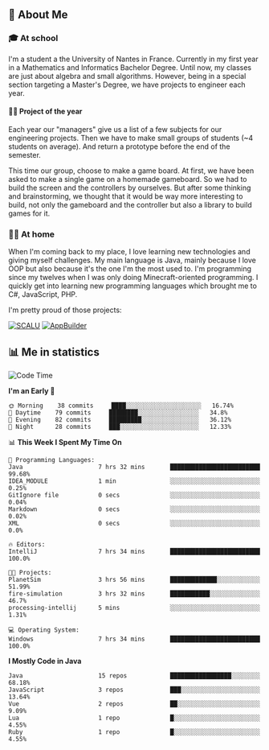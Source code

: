 ## 👀 About Me

### 🎓 At school

I'm a student a the University of Nantes in France. Currently in my first year in a Mathematics and Informatics Bachelor Degree. Until now, my classes are just about algebra and small algorithms. However, being in a special section targeting a Master's Degree, we have projects to engineer each year. 

#### 🔧🔬 Project of the year

Each year our "managers" give us a list of a few subjects for our engineering projects. Then we have to make small groups of students (~4 students on average). And return a prototype before the end of the semester.

This time our group, choose to make a game board. At first, we have been asked to make a single game on a homemade gameboard. So we had to build the screen and the controllers by ourselves. 
But after some thinking and brainstorming, we thought that it would be way more interesting to build, not only the gameboard and the controller but also a library to build games for it.

### 👨‍💻 At home

When I'm coming back to my place, I love learning new technologies and giving myself challenges. My main language is Java, mainly because I love OOP but also because it's the one I'm the most used to. I'm programming since my twelves when I was only doing Minecraft-oriented programming.  I quickly get into learning new programming languages which brought me to C#, JavaScript, PHP. 

I'm pretty proud of those projects:

[![SCALU](https://github-readme-stats.vercel.app/api/pin?username=renardfute&repo=SCALU)](https://github.com/renardfute/scalu)
[![AppBuilder](https://github-readme-stats.vercel.app/api/pin?username=pulsedev2&repo=AppBuilder)](https://github.com/pulsedev2/AppBuilder)

## 📊 Me in statistics
<!--START_SECTION:waka-->
![Code Time](http://img.shields.io/badge/Code%20Time-136%20hrs%209%20mins-blue)

**I'm an Early 🐤** 

```text
🌞 Morning    38 commits     ████░░░░░░░░░░░░░░░░░░░░░   16.74% 
🌆 Daytime    79 commits     ████████░░░░░░░░░░░░░░░░░   34.8% 
🌃 Evening    82 commits     █████████░░░░░░░░░░░░░░░░   36.12% 
🌙 Night      28 commits     ███░░░░░░░░░░░░░░░░░░░░░░   12.33%

```


📊 **This Week I Spent My Time On** 

```text
💬 Programming Languages: 
Java                     7 hrs 32 mins       █████████████████████████   99.68% 
IDEA_MODULE              1 min               ░░░░░░░░░░░░░░░░░░░░░░░░░   0.25% 
GitIgnore file           0 secs              ░░░░░░░░░░░░░░░░░░░░░░░░░   0.04% 
Markdown                 0 secs              ░░░░░░░░░░░░░░░░░░░░░░░░░   0.02% 
XML                      0 secs              ░░░░░░░░░░░░░░░░░░░░░░░░░   0.0%

🔥 Editors: 
IntelliJ                 7 hrs 34 mins       █████████████████████████   100.0%

🐱‍💻 Projects: 
PlanetSim                3 hrs 56 mins       █████████████░░░░░░░░░░░░   51.99% 
fire-simulation          3 hrs 32 mins       ███████████░░░░░░░░░░░░░░   46.7% 
processing-intellij      5 mins              ░░░░░░░░░░░░░░░░░░░░░░░░░   1.31%

💻 Operating System: 
Windows                  7 hrs 34 mins       █████████████████████████   100.0%

```

**I Mostly Code in Java** 

```text
Java                     15 repos            █████████████████░░░░░░░░   68.18% 
JavaScript               3 repos             ███░░░░░░░░░░░░░░░░░░░░░░   13.64% 
Vue                      2 repos             ██░░░░░░░░░░░░░░░░░░░░░░░   9.09% 
Lua                      1 repo              █░░░░░░░░░░░░░░░░░░░░░░░░   4.55% 
Ruby                     1 repo              █░░░░░░░░░░░░░░░░░░░░░░░░   4.55%

```



<!--END_SECTION:waka-->
